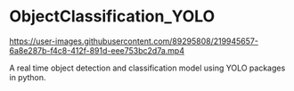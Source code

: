 # ObjectClassification_YOLO

https://user-images.githubusercontent.com/89295808/219945657-6a8e287b-f4c8-412f-891d-eee753bc2d7a.mp4


A real time object detection and classification model using YOLO packages in
python.
